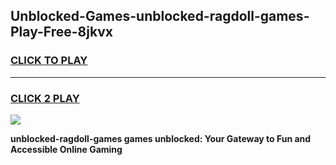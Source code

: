 
## Unblocked-Games-unblocked-ragdoll-games-Play-Free-8jkvx
<h3>
<a href="https://premium76.site?title=unblocked-ragdoll-games&ref=15A">CLICK TO PLAY</a></h3>
<hr>

<h3>
<a href="https://premium76.site?title=unblocked-ragdoll-games&ref=15A">CLICK 2 PLAY</a>
  
</h3>

<a href="https://premium76.site?title=unblocked-ragdoll-games&ref=15A"><img src="https://clearcache.store/games.png"></a>


**unblocked-ragdoll-games games unblocked: Your Gateway to Fun and Accessible Online Gaming**
